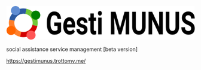 ![](media/uploads/2018/07/20/gestimunus-inline.png)

social assistance service management [beta version]

https://gestimunus.trottomv.me/
